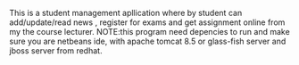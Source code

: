 This is a student management apllication where by student can add/update/read news , register for exams and get assignment online from my the course lecturer.
NOTE:this program need depencies to run and make sure you are netbeans ide,
with apache tomcat 8.5 or glass-fish server and jboss server from redhat.
